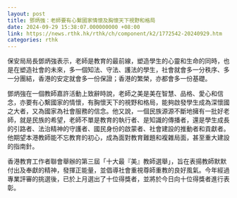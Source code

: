 ```yaml
---
layout: post
title: 鄧炳強：老師要有心繫國家情懷及胸懷天下視野和格局
date: 2024-09-29 15:38:07.000000000 +08:00
link: https://news.rthk.hk/rthk/ch/component/k2/1772542-20240929.htm
categories: rthk
---
```


保安局局長鄧炳強表示，老師是教育的最前線，塑造學生的心靈和生命的同時，也是在塑造社會的未來，多一個知法、守法、護法的學生，社會就會多一分秩序、多一分團結，香港的安定就會多一份保證；香港的繁榮，亦都會多一份基礎。

鄧炳強在一個教師嘉許活動上致辭時說，老師之美是美在智慧、品格、愛心和信念，亦要有心繫國家的情懷，有胸懷天下的視野和格局，能夠啟發學生成為深懷國之大者，又為國家為社會服務的信念。他又說，一個民族源源不斷地擁有一批好老師，就是民族的希望，老師不單是教育的執行者、是知識的傳播者，還是學生成長的引路者、法治精神的守護者、國民身份的啟蒙者、社會建設的推動者和貢獻者。他期望本港教師能不忘教育的初心，成為面對教育難題和複雜局面，甚至重大建設的指南針。

香港教育工作者聯會舉辦的第三屆「十大最『美』教師選舉」，旨在表揚教師默默付出及奉獻的精神，發揮正能量，並倡導社會重視尊師重教的良好風氣。今年經過專業評審的挑選後，已於上月選出了十位得獎者，並將於今日向十位得獎者進行表彰。
